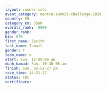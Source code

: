 ```yaml
---
layout: runner-info 
event_category: mantra-summit-challenge-2019 
country: PH
category_km: 35KM 
overall_rank:  9999
gender_rank: 
bib: 676
first_name: Zarith
last_name: Ismail
gender: F
team_name: x
start: Sun, 12-00-00 am
mbah_kamad: Sun, 10-35-08 am
finish: Sun, 02-51-27 pm
race_time: 14-51-27
status: FBC
certificate: 
---
```

